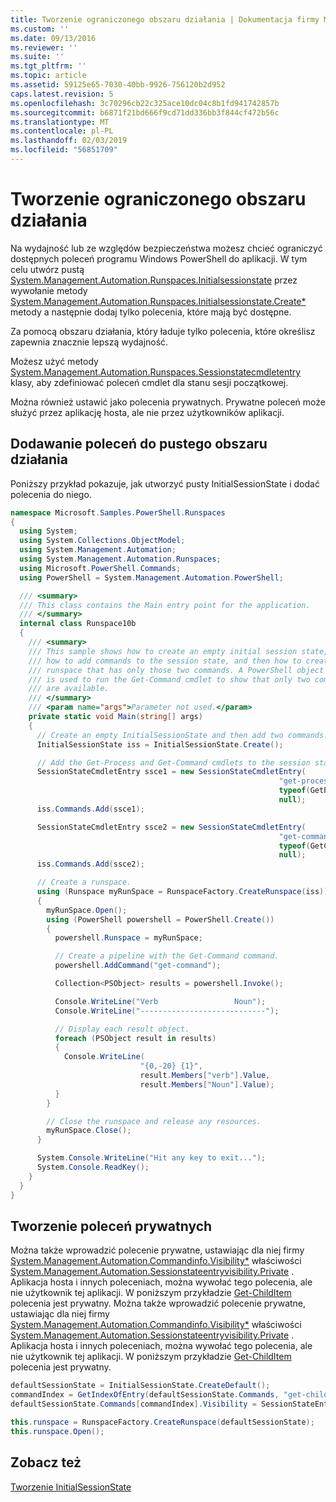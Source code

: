 ```yaml
---
title: Tworzenie ograniczonego obszaru działania | Dokumentacja firmy Microsoft
ms.custom: ''
ms.date: 09/13/2016
ms.reviewer: ''
ms.suite: ''
ms.tgt_pltfrm: ''
ms.topic: article
ms.assetid: 59125e65-7030-40bb-9926-756120b2d952
caps.latest.revision: 5
ms.openlocfilehash: 3c70296cb22c325ace10dc04c8b1fd941742857b
ms.sourcegitcommit: b6871f21bd666f9cd71dd336bb3f844cf472b56c
ms.translationtype: MT
ms.contentlocale: pl-PL
ms.lasthandoff: 02/03/2019
ms.locfileid: "56851709"
---
```

# <a name="creating-a-constrained-runspace"></a>Tworzenie ograniczonego obszaru działania

Na wydajność lub ze względów bezpieczeństwa możesz chcieć ograniczyć dostępnych poleceń programu Windows PowerShell do aplikacji. W tym celu utwórz pustą [System.Management.Automation.Runspaces.Initialsessionstate](/dotnet/api/System.Management.Automation.Runspaces.InitialSessionState) przez wywołanie metody [System.Management.Automation.Runspaces.Initialsessionstate.Create*](/dotnet/api/System.Management.Automation.Runspaces.InitialSessionState.Create) metody a następnie dodaj tylko polecenia, które mają być dostępne.

 Za pomocą obszaru działania, który ładuje tylko polecenia, które określisz zapewnia znacznie lepszą wydajność.

 Możesz użyć metody [System.Management.Automation.Runspaces.Sessionstatecmdletentry](/dotnet/api/System.Management.Automation.Runspaces.SessionStateCmdletEntry) klasy, aby zdefiniować poleceń cmdlet dla stanu sesji początkowej.

 Można również ustawić jako polecenia prywatnych. Prywatne poleceń może służyć przez aplikację hosta, ale nie przez użytkowników aplikacji.

## <a name="adding-commands-to-an-empty-runspace"></a>Dodawanie poleceń do pustego obszaru działania

 Poniższy przykład pokazuje, jak utworzyć pusty InitialSessionState i dodać polecenia do niego.

```csharp
namespace Microsoft.Samples.PowerShell.Runspaces
{
  using System;
  using System.Collections.ObjectModel;
  using System.Management.Automation;
  using System.Management.Automation.Runspaces;
  using Microsoft.PowerShell.Commands;
  using PowerShell = System.Management.Automation.PowerShell;

  /// <summary>
  /// This class contains the Main entry point for the application.
  /// </summary>
  internal class Runspace10b
  {
    /// <summary>
    /// This sample shows how to create an empty initial session state,
    /// how to add commands to the session state, and then how to create a
    /// runspace that has only those two commands. A PowerShell object
    /// is used to run the Get-Command cmdlet to show that only two commands
    /// are available.
    /// </summary>
    /// <param name="args">Parameter not used.</param>
    private static void Main(string[] args)
    {
      // Create an empty InitialSessionState and then add two commands.
      InitialSessionState iss = InitialSessionState.Create();

      // Add the Get-Process and Get-Command cmdlets to the session state.
      SessionStateCmdletEntry ssce1 = new SessionStateCmdletEntry(
                                                            "get-process",
                                                            typeof(GetProcessCommand),
                                                            null);
      iss.Commands.Add(ssce1);

      SessionStateCmdletEntry ssce2 = new SessionStateCmdletEntry(
                                                            "get-command",
                                                            typeof(GetCommandCommand),
                                                            null);
      iss.Commands.Add(ssce2);

      // Create a runspace.
      using (Runspace myRunSpace = RunspaceFactory.CreateRunspace(iss))
      {
        myRunSpace.Open();
        using (PowerShell powershell = PowerShell.Create())
        {
          powershell.Runspace = myRunSpace;

          // Create a pipeline with the Get-Command command.
          powershell.AddCommand("get-command");

          Collection<PSObject> results = powershell.Invoke();

          Console.WriteLine("Verb                 Noun");
          Console.WriteLine("----------------------------");

          // Display each result object.
          foreach (PSObject result in results)
          {
            Console.WriteLine(
                             "{0,-20} {1}",
                             result.Members["verb"].Value,
                             result.Members["Noun"].Value);
          }
        }

        // Close the runspace and release any resources.
        myRunSpace.Close();
      }

      System.Console.WriteLine("Hit any key to exit...");
      System.Console.ReadKey();
    }
  }
}
```

## <a name="making-commands-private"></a>Tworzenie poleceń prywatnych

 Można także wprowadzić polecenie prywatne, ustawiając dla niej firmy [System.Management.Automation.Commandinfo.Visibility*](/dotnet/api/System.Management.Automation.CommandInfo.Visibility) właściwości [System.Management.Automation.Sessionstateentryvisibility.Private](/dotnet/api/System.Management.Automation.SessionStateEntryVisibility.Private) . Aplikacja hosta i innych poleceniach, można wywołać tego polecenia, ale nie użytkownik tej aplikacji. W poniższym przykładzie [Get-ChildItem](/powershell/module/Microsoft.PowerShell.Management/Get-ChildItem) polecenia jest prywatny.
Można także wprowadzić polecenie prywatne, ustawiając dla niej firmy [System.Management.Automation.Commandinfo.Visibility*](/dotnet/api/System.Management.Automation.CommandInfo.Visibility) właściwości [System.Management.Automation.Sessionstateentryvisibility.Private](/dotnet/api/System.Management.Automation.SessionStateEntryVisibility.Private) . Aplikacja hosta i innych poleceniach, można wywołać tego polecenia, ale nie użytkownik tej aplikacji. W poniższym przykładzie [Get-ChildItem](/powershell/module/Microsoft.PowerShell.Management/Get-ChildItem) polecenia jest prywatny.

```csharp
defaultSessionState = InitialSessionState.CreateDefault();
commandIndex = GetIndexOfEntry(defaultSessionState.Commands, "get-childitem");
defaultSessionState.Commands[commandIndex].Visibility = SessionStateEntryVisibility.Private;

this.runspace = RunspaceFactory.CreateRunspace(defaultSessionState);
this.runspace.Open();
```

## <a name="see-also"></a>Zobacz też

 [Tworzenie InitialSessionState](./creating-an-initialsessionstate.md)
